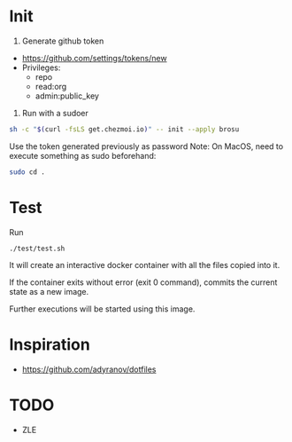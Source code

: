 # Init

1. Generate github token

- <https://github.com/settings/tokens/new>
- Privileges:
  - repo
  - read:org
  - admin:public_key

1. Run with a sudoer

  ```sh
  sh -c "$(curl -fsLS get.chezmoi.io)" -- init --apply brosu
  ```

  Use the token generated previously as password
  Note: On MacOS, need to execute something as sudo beforehand:

  ```sh
  sudo cd .
  ```

# Test

Run

```
./test/test.sh
```

It will create an interactive docker container with all the files copied into it.

If the container exits without error (exit 0 command), commits the current state as a new image.

Further executions will be started using this image.

# Inspiration

- <https://github.com/adyranov/dotfiles>

# TODO

- ZLE
